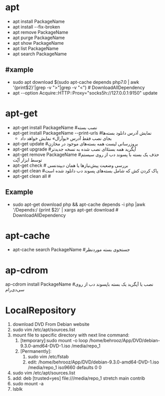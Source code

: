 # apt

* apt install PackageName
* apt install --fix-broken
* apt remove PackageName
* apt purge PackageName
* apt show PackageName
* apt list PackageName
* apt search PackageName


## #xample

* sudo apt download $(sudo apt-cache depends php7.0 | awk '{print$2}'|grep -v ">"|grep -v "<") # DownloadAllDependency
* apt --option Acquire::HTTP::Proxy="socks5h://127.0.0.1:9150" update

# apt-get

* apt-get install PackageName #نصب بسته
* apt-get install PackageName --print-urls #نمایش آدرس دانلود بسته‌ها
  * بجای نصب فقط آدرس «یوآرال» نمایش خواهد داد
* apt-get update #بروزرسانی لیست همه بسته‌های موجود در مخازن
* apt-get upgrade #آپگرید همه بسته‌ّای نصب شده به نسخه جدیدتر
* apt-get remove PackageName #حذف یک بسته با پسوند دب از روی سیستم توسط ابزار اَپْت
* apt-get check # بررسی وضعیت پیش‌نیاز‌ها یا همان دیپندنسی
* apt-get clean #پاک کردن کش که شامل بسته‌های پسوند دب دانلود شده است
* apt-get clean all #

## Example

* sudo apt-get download php && apt-cache depends -i php |awk '/Depends:/ {print $2}' | xargs apt-get download  # DownloadAllDependency

# apt-cache

* apt-cache search PackageName #جستجوی بسته موردنظر

# ap-cdrom

ap-cdrom install PackageName #نصب یا آپگرید یک بسته باپسوند دب از روی سی‌دی‌رام



# LocalRepository



1. download  DVD From Debian website
2. sudo vim /etc/apt/sources.list
3. mount file to specific directory with next line command:
   1. [temporary]:sudo mount -o loop /home/behrooz/App/DVD/debian-9.3.0-amd64-DVD-1.iso /media/repo_1
   2. [Permanently]:
      1. sudo vim /etc/fstab
      2. edit: /home/behrooz/App/DVD/debian-9.3.0-amd64-DVD-1.iso    /media/repo_1  iso9660   defaults   0    0
4. sudo vim /etc/apt/sources.list
5. add:  deb [trusted=yes] file:///media/repo_1 stretch main contrib
6. sudo mount -a
7. lsblk